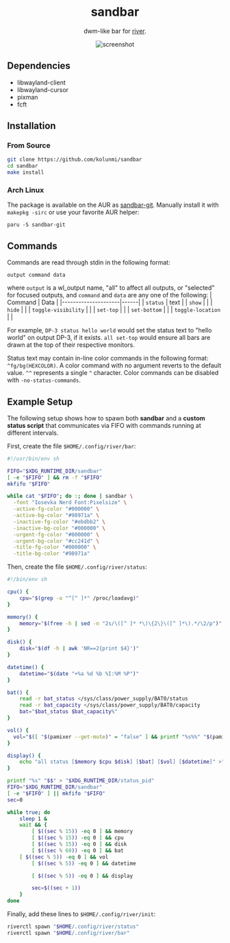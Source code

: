 <div align="center">
<h1>sandbar</h1>

dwm-like bar for [river](https://github.com/riverwm/river).

![screenshot](/screenshot.png "screenshot")
</div>

## Dependencies
* libwayland-client
* libwayland-cursor
* pixman
* fcft

## Installation


### From Source

```bash
git clone https://github.com/kolunmi/sandbar
cd sandbar
make install
```

### Arch Linux

The package is available on the AUR as [sandbar-git](https://aur.archlinux.org/packages/sandbar-git). Manually install it with `makepkg -sirc` or use your favorite AUR helper:

``` bas
paru -S sandbar-git
```

## Commands
Commands are read through stdin in the following format:
```
output command data
```
where `output` is a wl_output name, "all" to affect all outputs, or "selected" for focused outputs, and `command` and `data` are any one of the following:
| Command             | Data |
|---------------------|------|
| `status`            | text |
| `show`              |      |
| `hide`              |      |
| `toggle-visibility` |      |
| `set-top`           |      |
| `set-bottom`        |      |
| `toggle-location`   |      |

For example, `DP-3 status hello world` would set the status text to "hello world" on output DP-3, if it exists. `all set-top` would ensure all bars are drawn at the top of their respective monitors.

Status text may contain in-line color commands in the following format: `^fg/bg(HEXCOLOR)`.
A color command with no argument reverts to the default value. `^^` represents a single `^` character. Color commands can be disabled with `-no-status-commands`.

## Example Setup

The following setup shows how to spawn both **sandbar** and a **custom status script** that communicates via FIFO with commands running at different intervals.

First, create the file `$HOME/.config/river/bar`:

```bash
#!/usr/bin/env sh

FIFO="$XDG_RUNTIME_DIR/sandbar"
[ -e "$FIFO" ] && rm -f "$FIFO"
mkfifo "$FIFO"

while cat "$FIFO"; do :; done | sandbar \
  -font "Iosevka Nerd Font:Pixelsize" \
  -active-fg-color "#000000" \
  -active-bg-color "#98971a" \
  -inactive-fg-color "#ebdbb2" \
  -inactive-bg-color "#000000" \
  -urgent-fg-color "#000000" \
  -urgent-bg-color "#cc241d" \
  -title-fg-color "#000000" \
  -title-bg-color "#98971a"
```

Then, create the file `$HOME/.config/river/status`:

```bash
#!/bin/env sh

cpu() {
	cpu="$(grep -o "^[^ ]*" /proc/loadavg)"
}

memory() {
	memory="$(free -h | sed -n "2s/\([^ ]* *\)\{2\}\([^ ]*\).*/\2/p")"
}

disk() {
	disk="$(df -h | awk 'NR==2{print $4}')"
}

datetime() {
	datetime="$(date "+%a %d %b %I:%M %P")"
}

bat() {
	read -r bat_status </sys/class/power_supply/BAT0/status
	read -r bat_capacity </sys/class/power_supply/BAT0/capacity
	bat="$bat_status $bat_capacity%"
}

vol() {
  vol="$([ "$(pamixer --get-mute)" = "false" ] && printf "%s%%" "$(pamixer --get-volume)" || printf '-')"
}

display() {
	echo "all status [$memory $cpu $disk] [$bat] [$vol] [$datetime]" >"$FIFO"
}

printf "%s" "$$" > "$XDG_RUNTIME_DIR/status_pid"
FIFO="$XDG_RUNTIME_DIR/sandbar"
[ -e "$FIFO" ] || mkfifo "$FIFO"
sec=0

while true; do
	sleep 1 &
	wait && {
		[ $((sec % 15)) -eq 0 ] && memory
		[ $((sec % 15)) -eq 0 ] && cpu
		[ $((sec % 15)) -eq 0 ] && disk
		[ $((sec % 60)) -eq 0 ] && bat
    [ $((sec % 5)) -eq 0 ] && vol
		[ $((sec % 5)) -eq 0 ] && datetime

		[ $((sec % 5)) -eq 0 ] && display

		sec=$((sec + 1))
	}
done
```

Finally, add these lines to `$HOME/.config/river/init`:

```bash
riverctl spawn "$HOME/.config/river/status"
riverctl spawn "$HOME/.config/river/bar"
```
